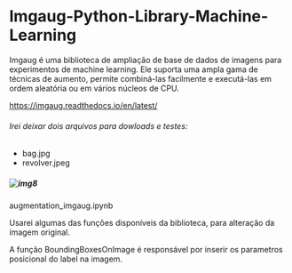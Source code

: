 # Imgaug-Python-Library-Machine-Learning

Imgaug é uma biblioteca de ampliação de base de dados de imagens para experimentos de machine learning.  Ele suporta uma ampla gama de técnicas de aumento, permite combiná-las facilmente e executá-las em ordem aleatória ou em vários núcleos de CPU.

https://imgaug.readthedocs.io/en/latest/

###### Irei deixar dois arquivos para dowloads e testes:
- bag.jpg
- revolver.jpeg

##### ![img8](https://user-images.githubusercontent.com/70338213/110975162-1fd20280-833e-11eb-9d44-e8680b477233.png)
augmentation_imgaug.ipynb

Usarei algumas das funções disponíveis da biblioteca,  para alteração da imagem original.

A função  BoundingBoxesOnImage é responsável por inserir os parametros posicional do label na imagem. 

